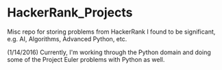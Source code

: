 # HackerRank_Projects

Misc repo for storing problems from HackerRank I found to be significant, e.g. AI, Algorithms, Advanced Python, etc. 

(1/14/2016) Currently, I'm working through the Python domain and doing some of the Project Euler problems with Python as well. 
